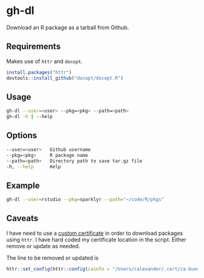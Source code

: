 # gh-dl
Download an R package as a tarball from Github.

## Requirements
Makes use of `httr` and `docopt`.

```R
install.packages("httr")
devtools::install_github("docopt/docopt.R")
```

## Usage

```bash
gh-dl --user=<user> --pkg=<pkg> --path=<path>
gh-dl -h | --help
```

## Options

```bash
--user=<user>   Github username
--pkg=<pkg>     R package name
--path=<path>   Directory path to save tar.gz file
-h, --help      Help
```

## Example

```bash
gh-dl --user=rstudio --pkg=sparklyr --path="~/code/R/pkgs"
```

## Caveats
I have need to use a [custom certificate](https://github.com/curtisalexander/til/blob/master/R/custom-cert.md) in order to download packages using `httr`.  I have hard coded my certificate location in the script.  Either remove or update as needed.

The line to be removed or updated is

```R
httr::set_config(httr::config(cainfo = "/Users/calexander/.cert/ca-bundle.crt"))
```
